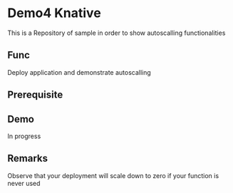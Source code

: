 # Demo4 Knative

This is a Repository of sample in order to show autoscalling functionalities

## Func

Deploy application and demonstrate autoscalling

## Prerequisite

## Demo

In progress

## Remarks

Observe that your deployment will scale down to zero if your function is never used